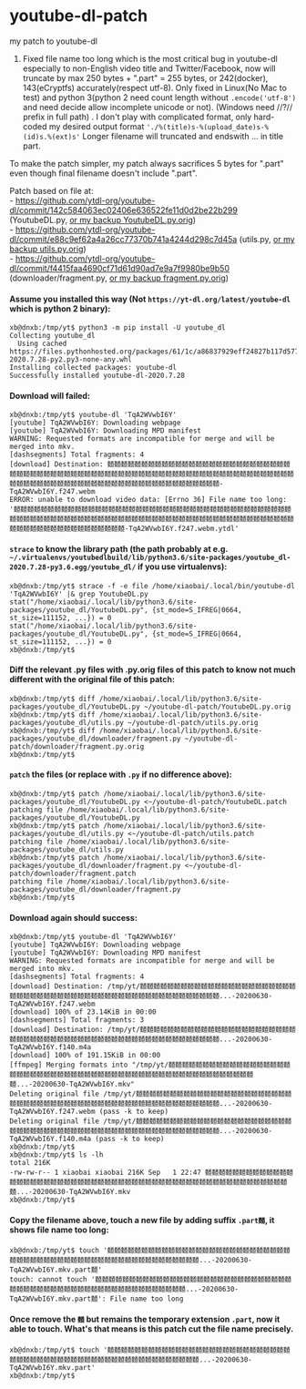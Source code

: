 # youtube-dl-patch
my patch to youtube-dl

1. Fixed file name too long which is the most critical bug in youtube-dl especially to non-English video title and Twitter/Facebook, now will truncate by max 250 bytes + ".part" = 255 bytes, or 242(docker), 143(eCryptfs) accurately(respect utf-8). Only fixed in Linux(No Mac to test) and python 3(python 2 need count length without `.encode('utf-8')` and need decide allow incomplete unicode or not).  (Windows need \/\/?/\/ prefix in full path) . 
I don't play with complicated format, only hard-coded my desired output format `'./%(title)s-%(upload_date)s-%(id)s.%(ext)s'`
Longer filename will truncated and endswith ... in title part.  

To make the patch simpler, my patch always sacrifices 5 bytes for ".part" even though final filename doesn't include ".part".

Patch based on file at:  
    - https://github.com/ytdl-org/youtube-dl/commit/142c584063ec02406e636522fe11d0d2be22b299 (YoutubeDL.py, [or my backup YoutubeDL.py.orig](https://github.com/limkokhole/youtube-dl-patch/blob/master/YoutubeDL.py.orig))  
    - https://github.com/ytdl-org/youtube-dl/commit/e88c9ef62a4a26cc77370b741a4244d298c7d45a (utils.py, [or my backup utils.py.orig](https://github.com/limkokhole/youtube-dl-patch/blob/master/utils.py.orig))  
    - https://github.com/ytdl-org/youtube-dl/commit/f4415faa4690cf71d61d90ad7e9a7f9980be9b50 (downloader/fragment.py, [or my backup fragment.py.orig](https://github.com/limkokhole/youtube-dl-patch/blob/master/fragment.py.orig))  

#### Assume you installed this way (Not `https://yt-dl.org/latest/youtube-dl` which is python 2 binary):
    xb@dnxb:/tmp/yt$ python3 -m pip install -U youtube_dl
    Collecting youtube_dl
      Using cached https://files.pythonhosted.org/packages/61/1c/a86837929eff24827b117d577584cc1a2a85dfdb5a91465d17c8b298f0d0/youtube_dl-2020.7.28-py2.py3-none-any.whl
    Installing collected packages: youtube-dl
    Successfully installed youtube-dl-2020.7.28

#### Download will failed:
    xb@dnxb:/tmp/yt$ youtube-dl 'TqA2WVwbI6Y'
    [youtube] TqA2WVwbI6Y: Downloading webpage
    [youtube] TqA2WVwbI6Y: Downloading MPD manifest
    WARNING: Requested formats are incompatible for merge and will be merged into mkv.
    [dashsegments] Total fragments: 4
    [download] Destination: 𪍑𪍑𪍑𪍑𪍑𪍑𪍑𪍑𪍑𪍑𪍑𪍑𪍑𪍑𪍑𪍑𪍑𪍑𪍑𪍑𪍑𪍑𪍑𪍑𪍑𪍑𪍑𪍑𪍑𪍑𪍑𪍑𪍑𪍑𪍑𪍑𪍑𪍑𪍑𪍑𪍑𪍑𪍑𪍑𪍑𪍑𪍑𪍑𪍑𪍑𪍑𪍑𪍑𪍑𪍑𪍑𪍑𪍑𪍑𪍑𪍑𪍑𪍑𪍑𪍑𪍑𪍑𪍑𪍑𪍑𪍑𪍑𪍑𪍑𪍑𪍑𪍑𪍑𪍑𪍑𪍑𪍑𪍑𪍑𪍑𪍑𪍑𪍑𪍑𪍑𪍑𪍑𪍑𪍑𪍑𪍑𪍑𪍑𪍑𪍑-TqA2WVwbI6Y.f247.webm
    ERROR: unable to download video data: [Errno 36] File name too long: '𪍑𪍑𪍑𪍑𪍑𪍑𪍑𪍑𪍑𪍑𪍑𪍑𪍑𪍑𪍑𪍑𪍑𪍑𪍑𪍑𪍑𪍑𪍑𪍑𪍑𪍑𪍑𪍑𪍑𪍑𪍑𪍑𪍑𪍑𪍑𪍑𪍑𪍑𪍑𪍑𪍑𪍑𪍑𪍑𪍑𪍑𪍑𪍑𪍑𪍑𪍑𪍑𪍑𪍑𪍑𪍑𪍑𪍑𪍑𪍑𪍑𪍑𪍑𪍑𪍑𪍑𪍑𪍑𪍑𪍑𪍑𪍑𪍑𪍑𪍑𪍑𪍑𪍑𪍑𪍑𪍑𪍑𪍑𪍑𪍑𪍑𪍑𪍑𪍑𪍑𪍑𪍑𪍑𪍑𪍑𪍑𪍑𪍑𪍑𪍑-TqA2WVwbI6Y.f247.webm.ytdl'

#### `strace` to know the library path (the path probably at e.g. `~/.virtualenvs/youtubedlbuild/lib/python3.6/site-packages/youtube_dl-2020.7.28-py3.6.egg/youtube_dl/` if you use virtualenvs):
    xb@dnxb:/tmp/yt$ strace -f -e file /home/xiaobai/.local/bin/youtube-dl 'TqA2WVwbI6Y' |& grep YoutubeDL.py
    stat("/home/xiaobai/.local/lib/python3.6/site-packages/youtube_dl/YoutubeDL.py", {st_mode=S_IFREG|0664, st_size=111152, ...}) = 0
    stat("/home/xiaobai/.local/lib/python3.6/site-packages/youtube_dl/YoutubeDL.py", {st_mode=S_IFREG|0664, st_size=111152, ...}) = 0
    xb@dnxb:/tmp/yt$ 

#### Diff the relevant .py files with .py.orig files of this patch to know not much different with the original file of this patch: 
    xb@dnxb:/tmp/yt$ diff /home/xiaobai/.local/lib/python3.6/site-packages/youtube_dl/YoutubeDL.py ~/youtube-dl-patch/YoutubeDL.py.orig
    xb@dnxb:/tmp/yt$ diff /home/xiaobai/.local/lib/python3.6/site-packages/youtube_dl/utils.py ~/youtube-dl-patch/utils.py.orig 
    xb@dnxb:/tmp/yt$ diff /home/xiaobai/.local/lib/python3.6/site-packages/youtube_dl/downloader/fragment.py ~/youtube-dl-patch/downloader/fragment.py.orig
    xb@dnxb:/tmp/yt$ 

#### `patch` the files (or replace with `.py` if no difference above):
    xb@dnxb:/tmp/yt$ patch /home/xiaobai/.local/lib/python3.6/site-packages/youtube_dl/YoutubeDL.py <~/youtube-dl-patch/YoutubeDL.patch 
    patching file /home/xiaobai/.local/lib/python3.6/site-packages/youtube_dl/YoutubeDL.py
    xb@dnxb:/tmp/yt$ patch /home/xiaobai/.local/lib/python3.6/site-packages/youtube_dl/utils.py <~/youtube-dl-patch/utils.patch 
    patching file /home/xiaobai/.local/lib/python3.6/site-packages/youtube_dl/utils.py
    xb@dnxb:/tmp/yt$ patch /home/xiaobai/.local/lib/python3.6/site-packages/youtube_dl/downloader/fragment.py <~/youtube-dl-patch/downloader/fragment.patch
    patching file /home/xiaobai/.local/lib/python3.6/site-packages/youtube_dl/downloader/fragment.py
    xb@dnxb:/tmp/yt$

#### Download again should success:

    xb@dnxb:/tmp/yt$ youtube-dl 'TqA2WVwbI6Y'
    [youtube] TqA2WVwbI6Y: Downloading webpage
    [youtube] TqA2WVwbI6Y: Downloading MPD manifest
    WARNING: Requested formats are incompatible for merge and will be merged into mkv.
    [dashsegments] Total fragments: 4
    [download] Destination: /tmp/yt/𪍑𪍑𪍑𪍑𪍑𪍑𪍑𪍑𪍑𪍑𪍑𪍑𪍑𪍑𪍑𪍑𪍑𪍑𪍑𪍑𪍑𪍑𪍑𪍑𪍑𪍑𪍑𪍑𪍑𪍑𪍑𪍑𪍑𪍑𪍑𪍑𪍑𪍑𪍑𪍑𪍑𪍑𪍑𪍑𪍑𪍑𪍑𪍑𪍑𪍑𪍑𪍑𪍑𪍑...-20200630-TqA2WVwbI6Y.f247.webm
    [download] 100% of 23.14KiB in 00:00
    [dashsegments] Total fragments: 3
    [download] Destination: /tmp/yt/𪍑𪍑𪍑𪍑𪍑𪍑𪍑𪍑𪍑𪍑𪍑𪍑𪍑𪍑𪍑𪍑𪍑𪍑𪍑𪍑𪍑𪍑𪍑𪍑𪍑𪍑𪍑𪍑𪍑𪍑𪍑𪍑𪍑𪍑𪍑𪍑𪍑𪍑𪍑𪍑𪍑𪍑𪍑𪍑𪍑𪍑𪍑𪍑𪍑𪍑𪍑𪍑𪍑𪍑...-20200630-TqA2WVwbI6Y.f140.m4a
    [download] 100% of 191.15KiB in 00:00
    [ffmpeg] Merging formats into "/tmp/yt/𪍑𪍑𪍑𪍑𪍑𪍑𪍑𪍑𪍑𪍑𪍑𪍑𪍑𪍑𪍑𪍑𪍑𪍑𪍑𪍑𪍑𪍑𪍑𪍑𪍑𪍑𪍑𪍑𪍑𪍑𪍑𪍑𪍑𪍑𪍑𪍑𪍑𪍑𪍑𪍑𪍑𪍑𪍑𪍑𪍑𪍑𪍑𪍑𪍑𪍑𪍑𪍑𪍑𪍑𪍑...-20200630-TqA2WVwbI6Y.mkv"
    Deleting original file /tmp/yt/𪍑𪍑𪍑𪍑𪍑𪍑𪍑𪍑𪍑𪍑𪍑𪍑𪍑𪍑𪍑𪍑𪍑𪍑𪍑𪍑𪍑𪍑𪍑𪍑𪍑𪍑𪍑𪍑𪍑𪍑𪍑𪍑𪍑𪍑𪍑𪍑𪍑𪍑𪍑𪍑𪍑𪍑𪍑𪍑𪍑𪍑𪍑𪍑𪍑𪍑𪍑𪍑𪍑𪍑...-20200630-TqA2WVwbI6Y.f247.webm (pass -k to keep)
    Deleting original file /tmp/yt/𪍑𪍑𪍑𪍑𪍑𪍑𪍑𪍑𪍑𪍑𪍑𪍑𪍑𪍑𪍑𪍑𪍑𪍑𪍑𪍑𪍑𪍑𪍑𪍑𪍑𪍑𪍑𪍑𪍑𪍑𪍑𪍑𪍑𪍑𪍑𪍑𪍑𪍑𪍑𪍑𪍑𪍑𪍑𪍑𪍑𪍑𪍑𪍑𪍑𪍑𪍑𪍑𪍑𪍑...-20200630-TqA2WVwbI6Y.f140.m4a (pass -k to keep)
    xb@dnxb:/tmp/yt$
    xb@dnxb:/tmp/yt$ ls -lh
    total 216K
    -rw-rw-r-- 1 xiaobai xiaobai 216K Sep   1 22:47 𪍑𪍑𪍑𪍑𪍑𪍑𪍑𪍑𪍑𪍑𪍑𪍑𪍑𪍑𪍑𪍑𪍑𪍑𪍑𪍑𪍑𪍑𪍑𪍑𪍑𪍑𪍑𪍑𪍑𪍑𪍑𪍑𪍑𪍑𪍑𪍑𪍑𪍑𪍑𪍑𪍑𪍑𪍑𪍑𪍑𪍑𪍑𪍑𪍑𪍑𪍑𪍑𪍑𪍑𪍑...-20200630-TqA2WVwbI6Y.mkv
    xb@dnxb:/tmp/yt$ 

#### Copy the filename above, touch a new file by adding suffix `.part𪍑`, it shows file name too long:
    xb@dnxb:/tmp/yt$ touch '𪍑𪍑𪍑𪍑𪍑𪍑𪍑𪍑𪍑𪍑𪍑𪍑𪍑𪍑𪍑𪍑𪍑𪍑𪍑𪍑𪍑𪍑𪍑𪍑𪍑𪍑𪍑𪍑𪍑𪍑𪍑𪍑𪍑𪍑𪍑𪍑𪍑𪍑𪍑𪍑𪍑𪍑𪍑𪍑𪍑𪍑𪍑𪍑𪍑𪍑𪍑𪍑𪍑𪍑𪍑...-20200630-TqA2WVwbI6Y.mkv.part𪍑'
    touch: cannot touch '𪍑𪍑𪍑𪍑𪍑𪍑𪍑𪍑𪍑𪍑𪍑𪍑𪍑𪍑𪍑𪍑𪍑𪍑𪍑𪍑𪍑𪍑𪍑𪍑𪍑𪍑𪍑𪍑𪍑𪍑𪍑𪍑𪍑𪍑𪍑𪍑𪍑𪍑𪍑𪍑𪍑𪍑𪍑𪍑𪍑𪍑𪍑𪍑𪍑𪍑𪍑𪍑𪍑𪍑𪍑...-20200630-TqA2WVwbI6Y.mkv.part𪍑': File name too long

#### Once remove the `𪍑` but remains the temporary extension `.part`, now it able to touch. What's that means is this patch cut the file name precisely.
    xb@dnxb:/tmp/yt$ touch '𪍑𪍑𪍑𪍑𪍑𪍑𪍑𪍑𪍑𪍑𪍑𪍑𪍑𪍑𪍑𪍑𪍑𪍑𪍑𪍑𪍑𪍑𪍑𪍑𪍑𪍑𪍑𪍑𪍑𪍑𪍑𪍑𪍑𪍑𪍑𪍑𪍑𪍑𪍑𪍑𪍑𪍑𪍑𪍑𪍑𪍑𪍑𪍑𪍑𪍑𪍑𪍑𪍑𪍑𪍑...-20200630-TqA2WVwbI6Y.mkv.part'
    xb@dnxb:/tmp/yt$ 



